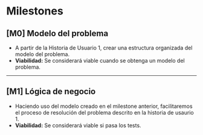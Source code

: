 # Milestones

## [M0] Modelo del problema

- A partir de la Historia de Usuario 1, crear una estructura organizada del modelo del problema.
- **Viabilidad:** Se considerará viable cuando se obtenga un modelo del problema.

---

## [M1] Lógica de negocio

- Haciendo uso del modelo creado en el milestone anterior, facilitaremos el proceso de resolución del problema descrito en la historia de usaurio 1.
- **Viabilidad:**  Se considerará viable si pasa los tests.
